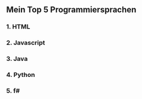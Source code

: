 ## Mein Top 5 Programmiersprachen

### 1. HTML
### 2. Javascript
### 3. Java
### 4. Python
### 5. f#
